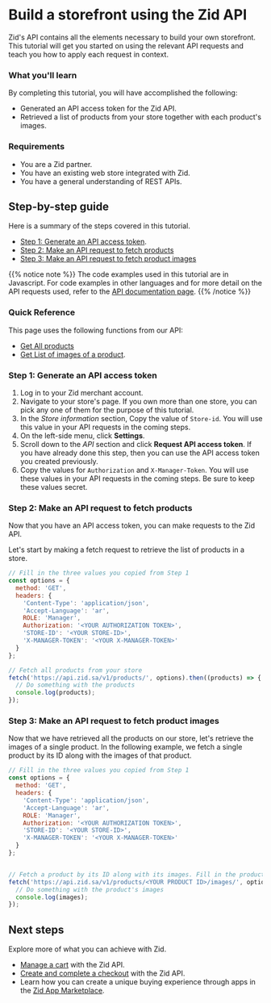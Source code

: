 # Build a storefront using the Zid API

Zid's API contains all the elements necessary to build your own storefront. This tutorial will get you started on using the relevant API requests and teach you how to apply each request in context. 

### What you'll learn
By completing this tutorial, you will have accomplished the following:
- Generated an API access token for the Zid API. 
- Retrieved a list of products from your store together with each product's images. 

### Requirements
- You are a Zid partner.
- You have an existing web store integrated with Zid.
- You have a general understanding of REST APIs.

## Step-by-step guide

Here is a summary of the steps covered in this tutorial. 
- [Step 1: Generate an API access token](#step-1-generate-an-api-access-token). 
- [Step 2: Make an API request to fetch products](#step-2-make-an-api-request-to-fetch-products)
- [Step 3: Make an API request to fetch product images](#step-3-make-an-api-request-to-fetch-product-images)

{{% notice note %}}
The code examples used in this tutorial are in Javascript. For code examples in other languages and for more detail on the API requests used, refer to the [API documentation page](https://docs.zid.sa/docs/zid-merchant-api/o9kp944zroiq4-about-merchant-api).
{{% /notice %}}

### Quick Reference
This page uses the following functions from our API:
- [Get All products](https://docs.zid.sa/docs/zid-merchant-api/bb63d965c592c-get-all-products)
- [Get List of images of a product](https://docs.zid.sa/docs/zid-merchant-api/e35f7478acf6f-get-list-of-images-of-a-product).


### Step 1: Generate an API access token

1. Log in to your Zid merchant account. 
1. Navigate to your store's page. If you own more than one store, you can pick any one of them for the purpose of this tutorial. 
1. In the *Store information* section, Copy the value of `Store-id`. You will use this value in your API requests in the coming steps.
1. On the left-side menu, click **Settings**. 
1. Scroll down to the *API* section and click **Request API access token**.
   If you have already done this step, then you can use the API access token you created previously.
1. Copy the values for `Authorization` and `X-Manager-Token`. You will use these values in your API requests in the coming steps. Be sure to keep these values secret. 

### Step 2: Make an API request to fetch products

Now that you have an API access token, you can make requests to the Zid API.

Let's start by making a fetch request to retrieve the list of products in a store. 

```javascript
// Fill in the three values you copied from Step 1
const options = {
  method: 'GET',
  headers: {
    'Content-Type': 'application/json',
    'Accept-Language': 'ar',
    ROLE: 'Manager',
    Authorization: '<YOUR AUTHORIZATION TOKEN>',
    'STORE-ID': '<YOUR STORE-ID>',
    'X-MANAGER-TOKEN': '<YOUR X-MANAGER-TOKEN>'
  }
};

// Fetch all products from your store
fetch('https://api.zid.sa/v1/products/', options).then((products) => {
  // Do something with the products
  console.log(products);
});
```

### Step 3: Make an API request to fetch product images

Now that we have retrieved all the products on our store, let's retrieve the images of a single product. In the following example, we fetch a single product by its ID along with the images of that product.

```javascript
// Fill in the three values you copied from Step 1
const options = {
  method: 'GET',
  headers: {
    'Content-Type': 'application/json',
    'Accept-Language': 'ar',
    ROLE: 'Manager',
    Authorization: '<YOUR AUTHORIZATION TOKEN>',
    'STORE-ID': '<YOUR STORE-ID>',
    'X-MANAGER-TOKEN': '<YOUR X-MANAGER-TOKEN>'
  }
};


// Fetch a product by its ID along with its images. Fill in the product ID in place of <YOUR PRODUCT ID>
fetch('https://api.zid.sa/v1/products/<YOUR PRODUCT ID>/images/', options).then((images) => {
  // Do something with the product's images
  console.log(images);
});
```



## Next steps
Explore more of what you can achieve with Zid.
- [Manage a cart]() with the Zid API.
- [Create and complete a checkout]() with the Zid API.
- Learn how you can create a unique buying experience through apps in the [Zid App Marketplace](). 